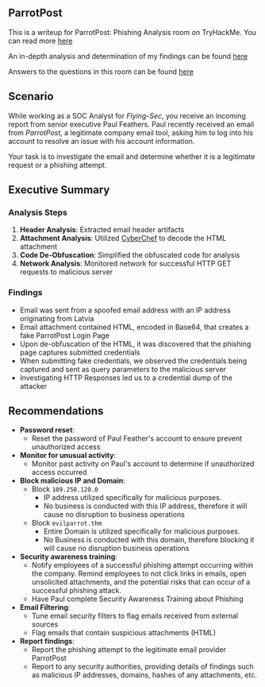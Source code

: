 ## ParrotPost
This is a writeup for ParrotPost: Phishing Analysis room on TryHackMe. You can read more [here](https://tryhackme.com/r/room/parrotpost)

An in-depth analysis and determination of my findings can be found [here](https://github.com/fyceu/ParrotPost-Phishing-Analysis/blob/main/Analysis.md)

Answers to the questions in this room can be found [here](https://github.com/fyceu/ParrotPost-Phishing-Analysis/blob/main/Analysis.md#questions)
## Scenario
While working as a SOC Analyst for _Flying-Sec_, you receive an incoming report from senior executive Paul Feathers. Paul recently received an email from _ParrotPost_, a legitimate company email tool, asking him to log into his account to resolve an issue with his account information.

Your task is to investigate the email and determine whether it is a legitimate request or a phishing attempt. 
## Executive Summary
### Analysis Steps

1. **Header Analysis**: Extracted email header artifacts
2. **Attachment Analysis**: Utilized [CyberChef](https://gchq.github.io/CyberChef/) to decode the HTML attachment
3. **Code De-Obfuscation**: Simplified the obfuscated code for analysis
4. **Network Analysis**: Monitored network for successful HTTP GET requests to malicious server
### Findings

- Email was sent from a spoofed email address with an IP address originating from Latvia
- Email attachment contained HTML, encoded in Base64, that creates a fake ParrotPost Login Page
- Upon de-obfuscation of the HTML, it was discovered that the phishing page captures submitted credentials
- When submitting fake credentials, we observed the credentials being captured and sent as query parameters to the malicious server
- Investigating HTTP Responses led us to a credential dump of the attacker
## Recommendations
- **Password reset**:
	- Reset the password of Paul Feather's account to ensure prevent unauthorized access
- **Monitor for unusual activity**:
	- Monitor past activity on Paul's account to determine if unauthorized access occurred
- **Block malicious IP and Domain**:
	- Block ```109.250.120.0```
		- IP address utilized specifically for malicious purposes.
		- No business is conducted with this IP address, therefore it will cause no disruption to business operations
	- Block ```evilparrot.thm```
		- Entire Domain is utilized specifically for malicious purposes. 
		- No Business is conducted with this domain, therefore blocking it will cause no disruption business operations
- **Security awareness training**:
	- Notify employees of a successful phishing attempt occurring within the company. Remind employees to not click links in emails, open unsolicited attachments, and the potential risks that can occur of a successful phishing attack.
	- Have Paul complete Security Awareness Training about Phishing
- **Email Filtering**:
	- Tune email security filters to flag emails received from external sources
	- Flag emails that contain suspicious attachments (HTML)
- **Report findings**: 
	- Report the phishing attempt to the legitimate email provider ParrotPost
	- Report to any security authorities, providing details of findings such as malicious IP addresses, domains, hashes of any attachments, etc. 

